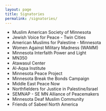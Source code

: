 ```yaml
---
layout: page
title: Signatories
permalink: /signatories/
---
```

- Muslim American Society of Minnesota
- Jewish Voice for Peace - Twin Cities
- American Muslims for Palestine - Minnesota
- Women Against Military Madness (WAMM)
- Minnesota Interfaith Power and Light
- MN350
- Atawasul Center
- Al-Aqsa Institute
- Minnesota Peace Project
- Minnesota Break the Bonds Campaign
- Middle East Peace Now
- Northfielders for Justice in Palestine/Israel
- SEMNAP - SE MN Alliance of Peacemakers
- Minnesota Deaf Muslim Community
- Friends of Sabeel North America

<br/><br/>